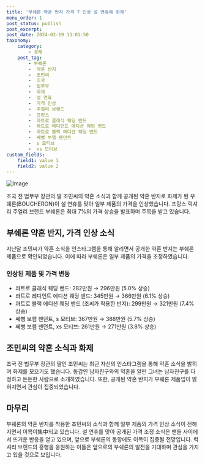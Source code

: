```yaml
---
title: '부쉐론 약혼 반지 가격 7 인상 설 연휴에 화제'
menu_order: 1
post_status: publish
post_excerpt: 
post_date: 2024-02-19 13:01:50
taxonomy:
    category:
        - 경제
    post_tag:
        - 부쉐론
        -  약혼 반지
        -  조민씨
        -  조국
        -  법무부
        -  화제
        -  설 연휴
        -  가격 인상
        -  주얼리 브랜드
        -  프랑스
        -  콰트로 클래식 웨딩 밴드
        -  콰트로 레디언트 에디션 웨딩 밴드
        -  콰트로 블랙 에디션 웨딩 밴드
        -  쎄뻥 보헴 펜던트
        -  s 모티브
        -  xs 모티브
custom_fields:
    field1: value 1
    field2: value 2
---
```


![Image](https://imgnews.pstatic.net/image/009/2024/02/13/0005257654_001_20240213112200998.jpg?type=w647)

조국 전 법무부 장관의 딸 조민씨의 약혼 소식과 함께 공개된 약혼 반지로 화제가 된 부쉐론(BOUCHERON)이 설 연휴를 맞아 일부 제품의 가격을 인상했습니다. 프랑스 럭셔리 주얼리 브랜드 부쉐론은 최대 7%의 가격 상승을 발표하며 주목을 받고 있습니다.
## 부쉐론 약혼 반지, 가격 인상 소식
지난달 조민씨가 약혼 소식을 인스타그램을 통해 알리면서 공개한 약혼 반지는 부쉐론 제품으로 확인되었습니다. 이에 따라 부쉐론은 일부 제품의 가격을 조정하였습니다.
### 인상된 제품 및 가격 변동
- 콰트로 클래식 웨딩 밴드: 282만원 → 296만원 (5.0% 상승)
- 콰트로 레디언트 에디션 웨딩 밴드: 345만원 → 366만원 (6.1% 상승)
- 콰트로 블랙 에디션 웨딩 밴드 (조씨가 착용한 반지): 299만원 → 321만원 (7.4% 상승)
- 쎄뻥 보헴 펜던트, s 모티브: 367만원 → 388만원 (5.7% 상승)
- 쎄뻥 보헴 펜던트, xs 모티브: 261만원 → 271만원 (3.8% 상승)
## 조민씨의 약혼 소식과 화제
조국 전 법무부 장관의 딸인 조민씨는 최근 자신의 인스타그램을 통해 약혼 소식을 밝히며 화제를 모으기도 했습니다. 동갑인 남자친구와의 약혼을 알린 그녀는 남자친구를 다정하고 든든한 사람으로 소개하였습니다. 또한, 공개된 약혼 반지가 부쉐론 제품임이 밝혀지면서 관심이 집중되었습니다.
## 마무리
부쉐론의 약혼 반지를 착용한 조민씨의 소식과 함께 일부 제품의 가격 인상 소식이 전해지면서 이목이集中되고 있습니다. 설 연휴를 맞아 공개된 가격 조정 소식은 팬들 사이에서 뜨거운 반응을 얻고 있으며, 앞으로 부쉐론의 동향에도 이목이 집중될 전망입니다. 럭셔리 브랜드의 흥행을 응원하는 이들은 앞으로의 부쉐론의 발전을 기대하며 관심을 가지고 있을 것으로 보입니다.
